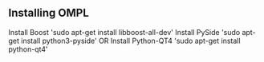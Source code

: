 ## Installing OMPL
Install Boost 'sudo apt-get install libboost-all-dev'
Install PySide 'sudo apt-get install python3-pyside'
OR
Install Python-QT4 'sudo apt-get install python-qt4'

